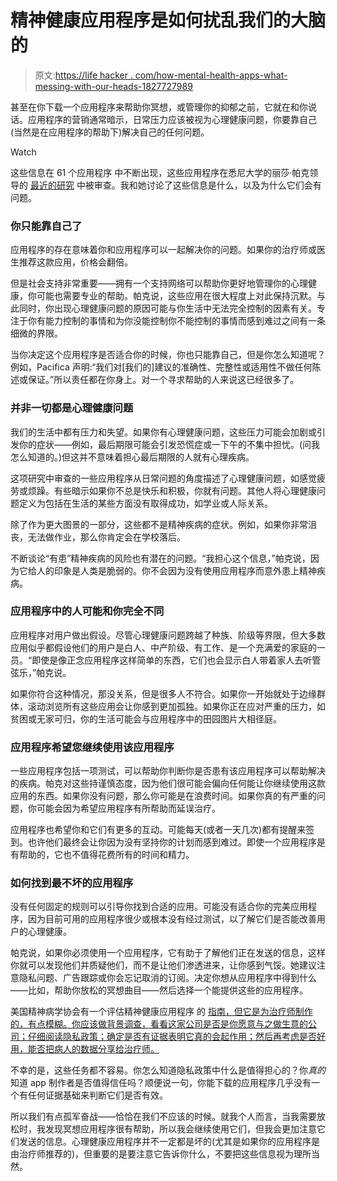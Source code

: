 # 精神健康应用程序是如何扰乱我们的大脑的

> 原文:[https://life hacker . com/how-mental-health-apps-what-messing-with-our-heads-1827727989](https://lifehacker.com/how-mental-health-apps-are-messing-with-our-heads-1827727989)

甚至在你下载一个应用程序来帮助你冥想，或管理你的抑郁之前，它就在和你说话。应用程序的营销通常暗示，日常压力应该被视为心理健康问题，你要靠自己(当然是在应用程序的帮助下)解决自己的任何问题。

Watch

这些信息在 61 个应用程序 中不断出现，这些应用程序在悉尼大学的丽莎·帕克领导的 [最近的研究](http://www.annfammed.org/content/16/4/338.full#ref-10) 中被审查。我和她讨论了这些信息是什么，以及为什么它们会有问题。

### 你只能靠自己了

应用程序的存在意味着你和应用程序可以一起解决你的问题。如果你的治疗师或医生推荐这款应用，价格会翻倍。

但是社会支持非常重要——拥有一个支持网络可以帮助你更好地管理你的心理健康，你可能也需要专业的帮助。帕克说，这些应用在很大程度上对此保持沉默。与此同时，你出现心理健康问题的原因可能与你生活中无法完全控制的因素有关。专注于你有能力控制的事情和为你没能控制你不能控制的事情而感到难过之间有一条细微的界限。

当你决定这个应用程序是否适合你的时候，你也只能靠自己，但是你怎么知道呢？例如，Pacifica 声明:“我们对[我们的]建议的准确性、完整性或适用性不做任何陈述或保证。”所以责任都在你身上。对一个寻求帮助的人来说这已经很多了。

### 并非一切都是心理健康问题

我们的生活中都有压力和失望。如果你有心理健康问题，这些压力可能会加剧或引发你的症状——例如，最后期限可能会引发恐慌症或一下午的不集中担忧。(问我怎么知道的。)但这并不意味着担心最后期限的人就有心理疾病。

这项研究中审查的一些应用程序从日常问题的角度描述了心理健康问题，如感觉疲劳或烦躁。有些暗示如果你不总是快乐和积极，你就有问题。其他人将心理健康问题定义为包括在生活的某些方面没有取得成功，如学业或人际关系。

除了作为更大图景的一部分，这些都不是精神疾病的症状。例如，如果你非常沮丧，无法做作业，那么你肯定会在学校落后。

不断谈论“有患”精神疾病的风险也有潜在的问题。“我担心这个信息，”帕克说，因为它给人的印象是人类是脆弱的。你不会因为没有使用应用程序而意外患上精神疾病。

### 应用程序中的人可能和你完全不同

应用程序对用户做出假设。尽管心理健康问题跨越了种族、阶级等界限，但大多数应用似乎都假设他们的用户是白人、中产阶级、有工作、是一个充满爱的家庭的一员。“即使是像正念应用程序这样简单的东西，它们也会显示白人带着家人去听管弦乐，”帕克说。

如果你符合这种情况，那没关系，但是很多人不符合。如果你一开始就处于边缘群体，滚动浏览所有这些应用会让你感到更加孤独。如果你正在应对严重的压力，如贫困或无家可归，你的生活可能会与应用程序中的田园图片大相径庭。

### 应用程序希望您继续使用该应用程序

一些应用程序包括一项测试，可以帮助你判断你是否患有该应用程序可以帮助解决的疾病。帕克对这些持谨慎态度，因为他们很可能会偏向任何能让你继续使用这款应用的东西。如果你没有问题，那么你可能是在浪费时间。如果你真的有严重的问题，你可能会因为希望应用程序有所帮助而延误治疗。

应用程序也希望你和它们有更多的互动。可能每天(或者一天几次)都有提醒来签到。也许他们最终会让你因为没有坚持你的计划而感到难过。即使一个应用程序是有帮助的，它也不值得花费所有的时间和精力。

### 如何找到最不坏的应用程序

没有任何固定的规则可以引导你找到合适的应用。可能没有适合你的完美应用程序，因为目前可用的应用程序很少或根本没有经过测试，以了解它们是否能改善用户的心理健康。

帕克说，如果你必须使用一个应用程序，它有助于了解他们正在发送的信息，这样你就可以发现他们并质疑他们，而不是让他们渗透进来，让你感到气馁。她建议注意隐私问题、广告跟踪或你会忘记取消的订阅。决定你想从应用程序中得到什么——比如，帮助你放松的冥想曲目——然后选择一个能提供这些的应用程序。

美国精神病学协会有一个评估精神健康应用程序 的 [指南，但它是为治疗师制作的，有点模糊。你应该做背景调查，看看这家公司是否是你愿意与之做生意的公司；仔细阅读隐私政策；确定是否有证据表明它真的会起作用；然后再考虑是否好用，能否把病人的数据分享给治疗师。](https://www.psychiatry.org/psychiatrists/practice/mental-health-apps/app-evaluation-model)

不幸的是，这些任务都不容易。你怎么知道隐私政策中什么是值得担心的？你*真的*知道 app 制作者是否值得信任吗？顺便说一句，你能下载的应用程序几乎没有一个有任何证据基础来判断它们是否有效。

所以我们有点孤军奋战——恰恰在我们不应该的时候。就我个人而言，当我需要放松时，我发现冥想应用程序很有帮助，所以我会继续使用它们，但我会更加注意它们发送的信息。心理健康应用程序并不一定都是坏的(尤其是如果你的应用程序是由治疗师推荐的)，但重要的是要注意它告诉你什么，不要把这些信息视为理所当然。